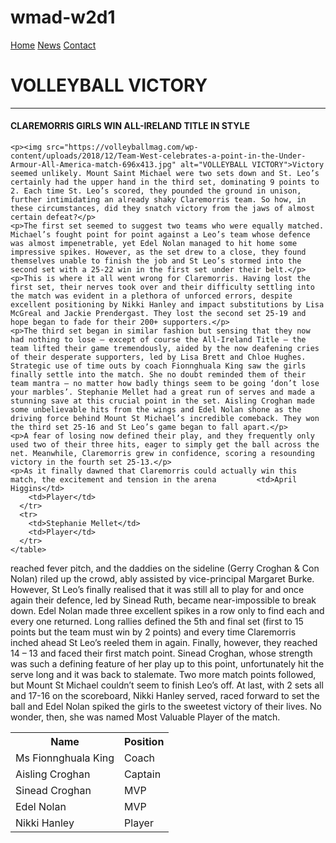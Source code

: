 # wmad-w2d1
<!DOCTYPE html>
<html>
  <head>
    <title>VOLLEYBALL VICTORY</title>
    <link rel="stylesheet" href="w2d1.css">  
  </head>

  <body>
    <div class="navbar">
      <a class="active" href="javascript:void(0)">Home</a>
      <a href="javascript:void(0)">News</a>
      <a href="javascript:void(0)">Contact</a>
    </div>
    <h1 class="maintitle">VOLLEYBALL VICTORY</h1>
    <hr>
    <h4 class="subtitle">CLAREMORRIS GIRLS WIN ALL-IRELAND TITLE IN STYLE</h4>
    
    <p><img src="https://volleyballmag.com/wp-content/uploads/2018/12/Team-West-celebrates-a-point-in-the-Under-Armour-All-America-match-696x413.jpg" alt="VOLLEYBALL VICTORY">Victory seemed unlikely. Mount Saint Michael were two sets down and St. Leo’s certainly had the upper hand in the third set, dominating 9 points to 2. Each time St. Leo’s scored, they pounded the ground in unison, further intimidating an already shaky Claremorris team. So how, in these circumstances, did they snatch victory from the jaws of almost certain defeat?</p>
    <p>The first set seemed to suggest two teams who were equally matched. Michael’s fought point for point against a Leo’s team whose defence was almost impenetrable, yet Edel Nolan managed to hit home some impressive spikes. However, as the set drew to a close, they found themselves unable to finish the job and St Leo’s stormed into the second set with a 25-22 win in the first set under their belt.</p>
    <p>This is where it all went wrong for Claremorris. Having lost the first set, their nerves took over and their difficulty settling into the match was evident in a plethora of unforced errors, despite excellent positioning by Nikki Hanley and impact substitutions by Lisa McGreal and Jackie Prendergast. They lost the second set 25-19 and hope began to fade for their 200+ supporters.</p>
    <p>The third set began in similar fashion but sensing that they now had nothing to lose – except of course the All-Ireland Title – the team lifted their game tremendously, aided by the now deafening cries of their desperate supporters, led by Lisa Brett and Chloe Hughes. Strategic use of time outs by coach Fionnghuala King saw the girls finally settle into the match. She no doubt reminded them of their team mantra – no matter how badly things seem to be going ‘don’t lose your marbles’. Stephanie Mellet had a great run of serves and made a stunning save at this crucial point in the set. Aisling Croghan made some unbelievable hits from the wings and Edel Nolan shone as the driving force behind Mount St Michael’s incredible comeback. They won the third set 25-16 and St Leo’s game began to fall apart.</p>
    <p>A fear of losing now defined their play, and they frequently only used two of their three hits, eager to simply get the ball across the net. Meanwhile, Claremorris grew in confidence, scoring a resounding victory in the fourth set 25-13.</p>
    <p>As it finally dawned that Claremorris could actually win this match, the excitement and tension in the arena         <td>April Higgins</td>
        <td>Player</td>
      </tr>
      <tr>
        <td>Stephanie Mellet</td>
        <td>Player</td>
      </tr>
    </table>

  </body>
</html>reached fever pitch, and the daddies on the sideline (Gerry Croghan & Con Nolan) riled up the crowd, ably assisted by vice-principal Margaret Burke. However, St Leo’s finally realised that it was still all to play for and once again their defence, led by Sinead Ruth, became near-impossible to break down. Edel Nolan made three excellent spikes in a row only to find each and every one returned. Long rallies defined the 5th and final set (first to 15 points but the team must win by 2 points) and every time Claremorris inched ahead St Leo’s reeled them in again. Finally, however, they reached 14 – 13 and faced their first match point. Sinead Croghan, whose strength was such a defining feature of her play up to this point, unfortunately hit the serve long and it was back to stalemate. Two more match points followed, but Mount St Michael couldn’t seem to finish Leo’s off. At last, with 2 sets all and 17-16 on the scoreboard, Nikki Hanley served, raced forward to set the ball and Edel Nolan spiked the girls to the sweetest victory of their lives. No wonder, then, she was named Most Valuable Player of the match.</p>
    <table class ="position">
      <tr>
        <th>Name</th>
        <th>Position</th>
      </tr>
      <tr>
        <td>Ms Fionnghuala King</td>
        <td>Coach</td>
      </tr>
      <tr>
        <td>Aisling Croghan</td>
        <td>Captain</td>
      </tr>
      <tr>
        <td>Sinead Croghan</td>
        <td>MVP</td>
      </tr>
      <tr>
        <td>Edel Nolan</td>
        <td>MVP</td>
      </tr>
      <tr>
        <td>Nikki Hanley</td>
        <td>Player</td>
      </tr>
      <tr>
